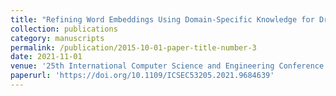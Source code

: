 ```yaml
---
title: "Refining Word Embeddings Using Domain-Specific Knowledge for Drug Reviews Sentiment Classification"
collection: publications
category: manuscripts
permalink: /publication/2015-10-01-paper-title-number-3
date: 2021-11-01
venue: '25th International Computer Science and Engineering Conference (ICSEC-2021), School of Information and Communication Technology University of Phayao, Thailand'
paperurl: 'https://doi.org/10.1109/ICSEC53205.2021.9684639'
---
```

